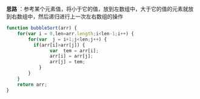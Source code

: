 **思路** ：参考某个元素值，将小于它的值，放到左数组中，大于它的值的元素就放到右数组中，然后递归进行上一次左右数组的操作

```js
function bubbleSort(arr) {  
    for(var i = 0,len=arr.length;i<len-1;i++) {
        for(var  j = i+1;j<len;j++) {
          if(arr[i]>arr[j]) {
                var  tem = arr[i];
                arr[i] = arr[j];
                arr[j] = tem;
            }
        }
    }
    return arr;
}
```
